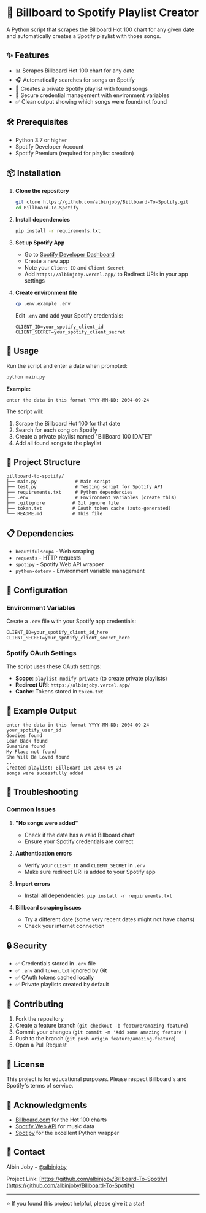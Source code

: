 # 🎵 Billboard to Spotify Playlist Creator

A Python script that scrapes the Billboard Hot 100 chart for any given date and automatically creates a Spotify playlist with those songs.

## ✨ Features

- 📊 Scrapes Billboard Hot 100 chart for any date
- 🎧 Automatically searches for songs on Spotify
- 📝 Creates a private Spotify playlist with found songs
- 🔐 Secure credential management with environment variables
- ✅ Clean output showing which songs were found/not found

## 🛠️ Prerequisites

- Python 3.7 or higher
- Spotify Developer Account
- Spotify Premium (required for playlist creation)

## 📦 Installation

1. **Clone the repository**

   ```bash
   git clone https://github.com/albinjoby/Billboard-To-Spotify.git
   cd Billboard-To-Spotify
   ```

2. **Install dependencies**

   ```bash
   pip install -r requirements.txt
   ```

3. **Set up Spotify App**

   - Go to [Spotify Developer Dashboard](https://developer.spotify.com/dashboard)
   - Create a new app
   - Note your `Client ID` and `Client Secret`
   - Add `https://albinjoby.vercel.app/` to Redirect URIs in your app settings

4. **Create environment file**

   ```bash
   cp .env.example .env
   ```

   Edit `.env` and add your Spotify credentials:

   ```
   CLIENT_ID=your_spotify_client_id
   CLIENT_SECRET=your_spotify_client_secret
   ```

## 🚀 Usage

Run the script and enter a date when prompted:

```bash
python main.py
```

**Example:**

```
enter the data in this format YYYY-MM-DD: 2004-09-24
```

The script will:

1. Scrape the Billboard Hot 100 for that date
2. Search for each song on Spotify
3. Create a private playlist named "BillBoard 100 [DATE]"
4. Add all found songs to the playlist

## 📁 Project Structure

```
billboard-to-spotify/
├── main.py              # Main script
├── test.py              # Testing script for Spotify API
├── requirements.txt     # Python dependencies
├── .env                 # Environment variables (create this)
├── .gitignore          # Git ignore file
├── token.txt           # OAuth token cache (auto-generated)
└── README.md           # This file
```

## 📋 Dependencies

- `beautifulsoup4` - Web scraping
- `requests` - HTTP requests
- `spotipy` - Spotify Web API wrapper
- `python-dotenv` - Environment variable management

## 🔧 Configuration

### Environment Variables

Create a `.env` file with your Spotify app credentials:

```env
CLIENT_ID=your_spotify_client_id_here
CLIENT_SECRET=your_spotify_client_secret_here
```

### Spotify OAuth Settings

The script uses these OAuth settings:

- **Scope**: `playlist-modify-private` (to create private playlists)
- **Redirect URI**: `https://albinjoby.vercel.app/`
- **Cache**: Tokens stored in `token.txt`

## 🎯 Example Output

```
enter the data in this format YYYY-MM-DD: 2004-09-24
your_spotify_user_id
Goodies found
Lean Back found
Sunshine found
My Place not found
She Will Be Loved found
...
Created playlist: BillBoard 100 2004-09-24
songs were sucessfully added
```

## 🚨 Troubleshooting

### Common Issues

1. **"No songs were added"**

   - Check if the date has a valid Billboard chart
   - Ensure your Spotify credentials are correct

2. **Authentication errors**

   - Verify your `CLIENT_ID` and `CLIENT_SECRET` in `.env`
   - Make sure redirect URI is added to your Spotify app

3. **Import errors**

   - Install all dependencies: `pip install -r requirements.txt`

4. **Billboard scraping issues**
   - Try a different date (some very recent dates might not have charts)
   - Check your internet connection

## 🔒 Security

- ✅ Credentials stored in `.env` file
- ✅ `.env` and `token.txt` ignored by Git
- ✅ OAuth tokens cached locally
- ✅ Private playlists created by default

## 🤝 Contributing

1. Fork the repository
2. Create a feature branch (`git checkout -b feature/amazing-feature`)
3. Commit your changes (`git commit -m 'Add some amazing feature'`)
4. Push to the branch (`git push origin feature/amazing-feature`)
5. Open a Pull Request

## 📝 License

This project is for educational purposes. Please respect Billboard's and Spotify's terms of service.

## 🙏 Acknowledgments

- [Billboard.com](https://www.billboard.com) for the Hot 100 charts
- [Spotify Web API](https://developer.spotify.com/documentation/web-api/) for music data
- [Spotipy](https://spotipy.readthedocs.io/) for the excellent Python wrapper

## 📧 Contact

Albin Joby - [@albinjoby](https://github.com/albinjoby)

Project Link: [https://github.com/albinjoby/Billboard-To-Spotify](https://github.com/albinjoby/Billboard-To-Spotify)

---

⭐ If you found this project helpful, please give it a star!
